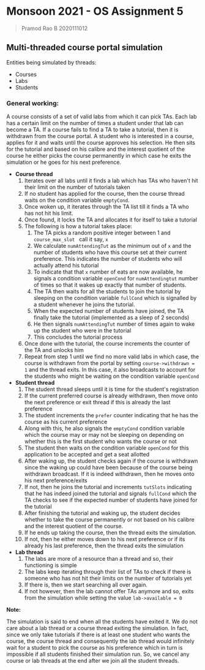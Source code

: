 # Monsoon 2021 - OS Assignment 5

> Pramod Rao B
> 2020111012

## Multi-threaded course portal simulation

Entities being simulated by threads:

- Courses
- Labs
- Students

### General working:

A course consists of a set of valid labs from which it can pick TAs. Each lab has a certain limit on the number of times a student under that lab can become a TA. If a course fails to find a TA to take a tutorial, then it is withdrawn from the course portal. A student who is interested in a course, applies for it and waits until the course approves his selection. He then sits for the tutorial and based on his calibre and the interest quotient of the course he either picks the course permanently in which case he exits the simulation or he goes for his next preference.

- **Course thread**
  1. Iterates over all labs until it finds a lab which has TAs who haven't hit their limit on the number of tutorials taken
  2. If no student has applied for the course, then the course thread waits on the condition variable `emptyCond`.
  3. Once woken up, it iterates through the TA list till it finds a TA who has not hit his limit.
  4. Once found, it locks the TA and allocates it for itself to take a tutorial
  5. The following is how a tutorial takes place:
     1. The TA picks a random positive integer between 1 and `course_max_slot ` call it say, `x`
     2. We calculate `numAttendingTut` as the minimum out of `x` and the number of students who have this course set at their current preference. This indicates the number of students who will actually attend his tutorial
     3. To indicate that that `x` number of eats are now available, he signals a condition variable `openCond` for `numAttendingtut` number of times so that it wakes up exactly that number of students.
     4. The TA then waits for all the students to join the tutorial by sleeping on the condition variable `fullCond` which is signalled by a student whenever he joins the tutorial.
     5. When the expected number of students have joined, the TA finally take the tutorial (implemented as a sleep of 2 seconds)
     6. He then signals `numAttendingTut` number of times again to wake up the student who were in the tutorial
     7. This concludes the tutorial process
  6. Once done with the tutorial, the course increments the counter of the TA and unlocks him
  7. Repeat from step 1 until we find no more valid labs in which case, the course is withdrawn from the portal by setting `course->withdrawn = 1` and the thread exits. In this case, it also broadcasts to account for the students who might be waiting on the condition variable `openCond`
- **Student thread**
  1. The student thread sleeps until it is time for the student's registration
  2. If the current preferred course is already withdrawn, then move onto the next preference or exit thread if this is already the last preference
  3. The student increments the `prefer` counter indicating that he has the course as his current preference
  4. Along with this, he also signals the `emptyCond` condition variable which the course may or may not be sleeping on depending on whether this is the first student who wants the course or not
  5. The student then waits on the condition variable `openCond` for this application to be accepted and get a seat allotted
  6. After waking up, the student checks again if the course is withdrawn since the waking up could have been because of the course being withdrawn broadcast. If it is indeed withdrawn, then he moves onto his next preference/exits
  7. If not, then he joins the tutorial and increments `tutSlots` indicating that he has indeed joined the tutorial and signals `fullCond` which the TA checks to see if the expected number of students have joined for the tutorial
  8. After finishing the tutorial and waking up, the student decides whether to take the course permanently or not based on his calibre and the interest quotient of the course.
  9. If he ends up taking the course, then the thread exits the simulation.
  10. If not, then he either moves down to his next preference or if its already his last preference, then the thread exits the simulation
- **Lab thread**
  1. The labs are more of a resource than a thread and so, their functioning is simple
  2. The labs keep iterating through their list of TAs to check if there is someone who has not hit their limits on the number of tutorials yet
  3. If there is, then we start searching all over again. 
  4. If not however, then the lab cannot offer TAs anymore and so, exits from the simulation while setting the value `lab->available = 0`

**Note:**

The simulation is said to end when all the students have exited it. We do not care about a lab thread or a course thread exiting the simulation. In fact, since we only take tutorials if there is at least one student who wants the course, the course thread and consequently the lab thread would infinitely wait for a student to pick the course as his preference which in turn is impossible if all students finished their simulation run. So, we cancel any course or lab threads at the end after we join all the student threads.
